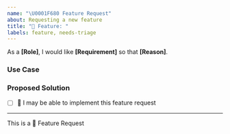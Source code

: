 ```yaml
---
name: "\U0001F680 Feature Request"
about: Requesting a new feature
title: "🚀 Feature: "
labels: feature, needs-triage
---
```


<!-- short description of the feature -->

As a **[Role]**, I would like **[Requirement]** so that **[Reason]**.


### Use Case

<!-- why do you need this feature? -->


### Proposed Solution

<!-- Please include prototype/sketch/reference implementation: -->


* [ ] :wave: I may be able to implement this feature request

---

This is a :rocket: Feature Request